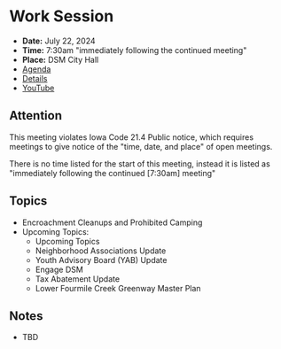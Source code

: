 # Work Session

- **Date:** July 22, 2024
- **Time:** 7:30am "immediately following the continued meeting"
- **Place:** DSM City Hall
- [Agenda](https://councildocs.dsm.city/agendas/2024/20240722CouncilWorkSession.pdf)
- [Details](https://www.dsm.city/citycouncil_detail_T60_R2896.php)
- [YouTube](https://youtube.com/live/0Scm0BpUE-s)

## Attention

This meeting violates Iowa Code 21.4 Public notice, which requires meetings to give notice of the "time, date, and place" of open meetings.

There is no time listed for the start of this meeting, instead it is listed as "immediately following the continued [7:30am] meeting"

## Topics

- Encroachment Cleanups and Prohibited Camping
- Upcoming Topics:
    - Upcoming Topics
    - Neighborhood Associations Update
    - Youth Advisory Board (YAB) Update
    - Engage DSM
    - Tax Abatement Update
    - Lower Fourmile Creek Greenway Master Plan 

## Notes

- TBD
